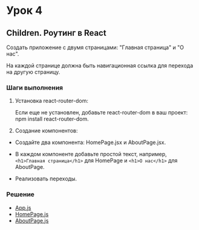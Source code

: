 # Урок 4

## Children. Роутинг в React

Создать приложение с двумя страницами: "Главная страница" и "О нас".

На каждой странице должна быть навигационная ссылка для перехода на другую страницу.

### Шаги выполнения

1. Установка react-router-dom:

    Если еще не установлен, добавьте react-router-dom в ваш проект: npm install react-router-dom.

2. Создание компонентов:

- Создайте два компонента: HomePage.jsx и AboutPage.jsx.

- В каждом компоненте добавьте простой текст, например, `<h1>Главная страница</h1>` для HomePage и `<h1>О нас</h1>` для AboutPage.

- Реализовать переходы.

### Решение

- [App.js](./app/src/App.js)
- [HomePage.js](./app/src/components/HomePage.js)
- [AboutPage.js](./app/src/components/AboutPage.js)
